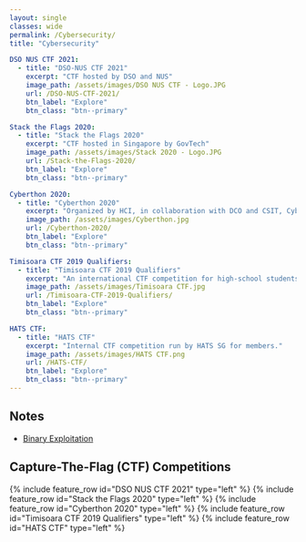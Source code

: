 ```yaml
---
layout: single
classes: wide
permalink: /Cybersecurity/
title: "Cybersecurity"

DSO NUS CTF 2021:
  - title: "DSO-NUS CTF 2021"
    excerpt: "CTF hosted by DSO and NUS"
    image_path: /assets/images/DSO NUS CTF - Logo.JPG
    url: /DSO-NUS-CTF-2021/
    btn_label: "Explore"
    btn_class: "btn--primary"

Stack the Flags 2020:
  - title: "Stack the Flags 2020"
    excerpt: "CTF hosted in Singapore by GovTech"
    image_path: /assets/images/Stack 2020 - Logo.JPG
    url: /Stack-the-Flags-2020/
    btn_label: "Explore"
    btn_class: "btn--primary"

Cyberthon 2020:
  - title: "Cyberthon 2020"
    excerpt: "Organized by HCI, in collaboration with DCO and CSIT, Cyberthon is a CTF competition for JC students."
    image_path: /assets/images/Cyberthon.jpg
    url: /Cyberthon-2020/
    btn_label: "Explore"
    btn_class: "btn--primary"

Timisoara CTF 2019 Qualifiers:
  - title: "Timisoara CTF 2019 Qualifiers"
    excerpt: "An international CTF competition for high-school students. Finals was originally held in Timisoara, Romania."
    image_path: /assets/images/Timisoara CTF.jpg
    url: /Timisoara-CTF-2019-Qualifiers/
    btn_label: "Explore"
    btn_class: "btn--primary"

HATS CTF:
  - title: "HATS CTF"
    excerpt: "Internal CTF competition run by HATS SG for members."
    image_path: /assets/images/HATS CTF.png
    url: /HATS-CTF/
    btn_label: "Explore"
    btn_class: "btn--primary"
---
```


## Notes
* [Binary Exploitation](/Binary-Exploitation/)

## Capture-The-Flag (CTF) Competitions
{% include feature_row id="DSO NUS CTF 2021" type="left" %}
{% include feature_row id="Stack the Flags 2020" type="left" %}
{% include feature_row id="Cyberthon 2020" type="left" %}
{% include feature_row id="Timisoara CTF 2019 Qualifiers" type="left" %}
{% include feature_row id="HATS CTF" type="left" %}

